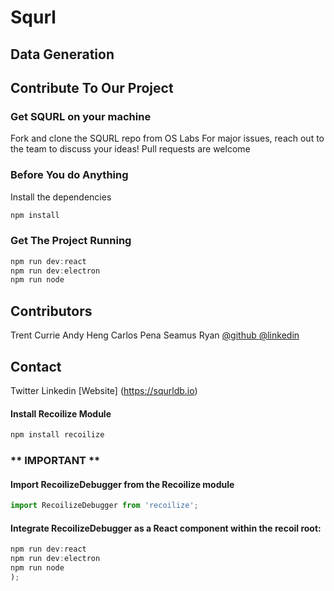 # Squrl

## Data Generation 

### 


## Contribute To Our Project

### Get SQURL on your machine
Fork and clone the SQURL repo from OS Labs
For major issues, reach out to the team to discuss your ideas!
Pull requests are welcome

### Before You do Anything
Install the dependencies
```js
npm install
```

### Get The Project Running
```js
npm run dev:react
npm run dev:electron
npm run node
```

## Contributors
Trent Currie 
Andy Heng
Carlos Pena
Seamus Ryan <a href='https://github.com/dsryan8197' target="_blank">@github </a><a  href='https://www.linkedin.com/in/brenyamaguchi/' target="_blank">@linkedin</a></h4>

## Contact
Twitter
Linkedin 
[Website] (https://squrldb.io)


#### Install Recoilize Module

```js
npm install recoilize
```

### ** IMPORTANT **

#### Import RecoilizeDebugger from the Recoilize module

```js
import RecoilizeDebugger from 'recoilize';
```

#### Integrate RecoilizeDebugger as a React component within the recoil root:

```js
npm run dev:react
npm run dev:electron
npm run node
);
```